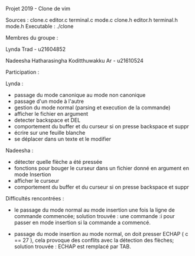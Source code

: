 Projet 2019 - Clone de vim

Sources : clone.c editor.c terminal.c mode.c clone.h editor.h terminal.h mode.h
Executable : ./clone

Membres du groupe :

Lynda Trad                                  - u21604852

Nadeesha Hatharasingha Koditthuwakku Ar     - u21610524

Participation : 

Lynda : 

- passage du mode canonique au mode non canonique
- passage d'un mode à l'autre
- gestion du mode normal (parsing et execution de la commande)
- afficher le fichier en argument
- detecter backspace et DEL
- comportement du buffer et du curseur si on presse backspace et suppr
- écrire sur une feuille blanche
- se déplacer dans un texte et le modifier

Nadeesha :

- détecter quelle flèche a été pressée
- fonctions pour bouger le curseur dans un fichier donné en argument en mode Insertion
- afficher le curseur
- comportement du buffer et du curseur si on presse backspace et suppr


Difficultés rencontrées :

- le passage du mode normal au mode insertion une fois la ligne de commande commencée;
    solution trouvée : une commande :i pour passer en mode insertion si la commande a commencé.

- passage du mode insertion au mode normal, on doit presser ECHAP ( c == 27 ), cela provoque des
conflits avec la détection des flèches;
    solution trouvée : ECHAP est remplacé par TAB.